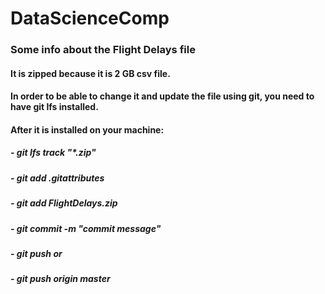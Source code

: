 # DataScienceComp

### Some info about the Flight Delays file
#### It is zipped because it is 2 GB csv file. 
#### In order to be able to change it and update the file using git, you need to have git lfs installed.
#### After it is installed on your machine: 
#####  - git lfs track "*.zip"
#####  - git add .gitattributes
#####  - git add FlightDelays.zip
#####  - git commit -m "commit message"
#####  - git push or
#####  - git push origin master

